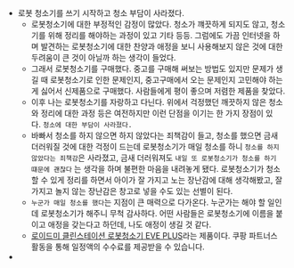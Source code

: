 - 로봇 청소기를 쓰기 시작하고 청소 부담이 사라졌다.
	- 로봇청소기에 대한 부정적인 감정이 많았다. 청소가 꺠끗하게 되지도 않고, 청소기를 위해 정리를 해야하는 과정이 있고 기타 등등. 그럼에도 가끔 인터넷을 하며 발견하는 로봇청소기에 대한 찬양과 애정을 보니 사용해보지 않은 것에 대한 두려움이 큰 것이 아닐까 하는 생각이 들었다.
	- 그래서 로봇청소기를 구매했다. 중고를 구매해 써보는 방법도 있지만 문제가 생길 때 로봇청소기로 인한 문제인지, 중고구매에서 오는 문제인지 고민해야 하는 게 싫어서 신제품으로 구매했다. 사람들에게 평이 좋으며 저렴한 제품을 찾았다.
	- 이후 나는 로봇청소기를 자랑하고 다닌다. 위에서 걱정했던 깨끗하지 않은 청소와 정리에 대한 과정 등은 여전하지만 이런 단점을 이기는 한 가지 장점이 있다. `청소에 대한 부담이 사라졌다.`
	- 바빠서 청소를 하지 않으면 하지 않았다는 죄책감이 들고, 청소를 했으면 금새 더러워질 것에 대한 걱정이 드는데 로봇청소기가 매일 청소를 하니 `청소를 하지 않았다는 죄책감`은 사라졌고, 금새 더러워져도 `내일 또 로봇청소기가 청소를 하기 떄문에 괜찮다` 는 생각을 하며 불편한 마음을 내려놓게 됐다. 로봇청소기가 청소할 수 있게 정리를 하면서 아이가 잘 가지고 노는 장난감에 대해 생각해봤고, 잘 가지고 놀지 않는 장난감은 창고로 넣을 수도 있는 선별이 된다.
	- `누군가 매일 청소를 했다`는 지점이 큰 매력으로 다가온다. 누군가는 해야 할 일인데 로봇청소기가 해주니 무척 감사하다. 어떤 사람들은 로봇청소기에 이름을 붙이고 애정을 갖는다고 하던데, 나도 애정이 생길 것 같다.
	- [로이드미 클린스테이션 로봇청소기 EVE PLUS](https://link.coupang.com/a/CL7V1)라는 제품이다. 쿠팡 파트너스 활동을 통해 일정액의 수수료를 제공받을 수 있습니다.
-
